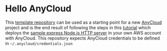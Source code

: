 # Hello AnyCloud

This [template repository](https://docs.github.com/en/github/creating-cloning-and-archiving-repositories/creating-a-repository-from-a-template) can be used as a starting point for a new [AnyCloud](https://github.com/alantech.anycloud) project and is the end result of following the steps in this [tutorial](https://docs.anycloudapp.com/tutorial) which deploys the [sample express Node.js HTTP server](https://expressjs.com/en/starter/hello-world.html) in your own AWS account with AnyCloud. This repository expects AnyCloud credentials to be defined in `~/.anycloud/credentials.json`